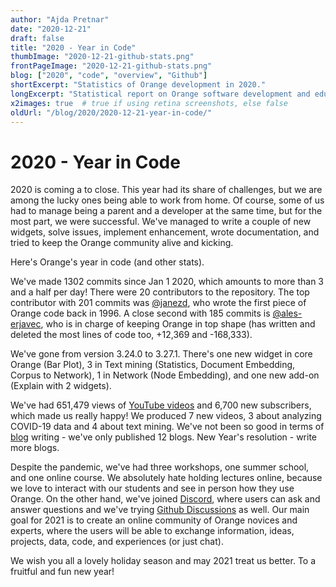 ```yaml
---
author: "Ajda Pretnar"
date: "2020-12-21"
draft: false
title: "2020 - Year in Code"
thumbImage: "2020-12-21-github-stats.png"
frontPageImage: "2020-12-21-github-stats.png"
blog: ["2020", "code", "overview", "Github"]
shortExcerpt: "Statistics of Orange development in 2020."
longExcerpt: "Statistical report on Orange software development and educational content for 2020."
x2images: true  # true if using retina screenshots, else false
oldUrl: "/blog/2020/2020-12-21-year-in-code/"
---
```


# 2020 - Year in Code

2020 is coming a to close. This year had its share of challenges, but we are among the lucky ones being able to work from home. Of course, some of us had to manage being a parent and a developer at the same time, but for the most part, we were successful. We've managed to write a couple of new widgets, solve issues, implement enhancement, wrote documentation, and tried to keep the Orange community alive and kicking.

Here's Orange's year in code (and other stats).

We've made 1302 commits since Jan 1 2020, which amounts to more than 3 and a half per day! There were 20 contributors to the repository. The top contributor with 201 commits was [@janezd](https://github.com/janezd), who wrote the first piece of Orange code back in 1996. A close second with 185 commits is [@ales-erjavec](https://github.com/ales-erjavec), who is in charge of keeping Orange in top shape (has written and deleted the most lines of code too, +12,369 and -168,333).

<WorkflowScreenshot src="2020-12-21-commit-graph.png" />

We've gone from version 3.24.0 to 3.27.1. There's one new widget in core Orange (Bar Plot), 3 in Text mining (Statistics, Document Embedding, Corpus to Network), 1 in Network (Node Embedding), and one new add-on (Explain with 2 widgets).

We've had 651,479 views of [YouTube videos](https://www.youtube.com/c/OrangeDataMining) and 6,700 new subscribers, which made us really happy! We produced 7 new videos, 3 about analyzing COVID-19 data and 4 about text mining. We've not been so good in terms of [blog](https://orange.biolab.si/blog/) writing - we've only published 12 blogs. New Year's resolution - write more blogs.

<WorkflowScreenshot src="2020-12-21-contributors.png" />

Despite the pandemic, we've had three workshops, one summer school, and one online course. We absolutely hate holding lectures online, because we love to interact with our students and see in person how they use Orange. On the other hand, we've joined [Discord](https://discord.gg/FWrfeXV), where users can ask and answer questions and we've trying [Github Discussions](https://github.com/biolab/orange3/discussions) as well. Our main goal for 2021 is to create an online community of Orange novices and experts, where the users will be able to exchange information, ideas, projects, data, code, and experiences (or just chat).

We wish you all a lovely holiday season and may 2021 treat us better. To a fruitful and fun new year!

